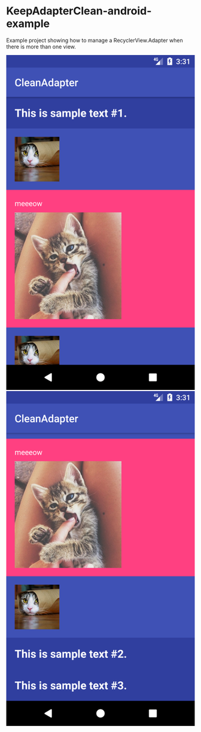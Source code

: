 KeepAdapterClean-android-example
===

Example project showing how to manage a RecyclerView.Adapter when there is more than one view.

![alt text](https://raw.githubusercontent.com/aptyr/KeepAdapterClean-android-example/master/screenshot1.png)
![alt text](https://raw.githubusercontent.com/aptyr/KeepAdapterClean-android-example/master/screenshot2.png)
